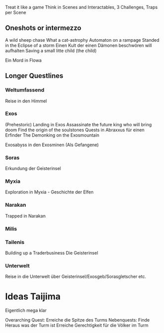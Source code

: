 Treat it like a game
Think in Scenes and Interactables, 3 Challenges, Traps per Scene
## Oneshots or intermezzo
A wild sheep chase
What a cat-astrophy
Automaton on a rampage
Standed in the Eclipse of a storm
Einen Kult der einen Dämonen beschwören will aufhalten
Saving a small litte child (the child)

Ein Mord in Flowa
## Longer Questlines 

### Weltumfassend
Reise in den Himmel

### Exos
(Prehestoric) Landing in Exos
Assassinate the future king who will bring doom
Find the origin of the soulstones
Quests in Abraxxus für einen Erfinder
The Demonking on the Exosmountain

Exosabyss in den Exosminen (Als Gefangene)
### Soras
Erkundung der Geisterinsel

### Myxia
Exploration in Myxia - Geschichte der Elfen

### Narakan
Trapped in Narakan

### Milis


### Tailenis
Building up a Traderbusiness
Die Geisterinsel
### Unterwelt
Reise in die Unterwelt über Geisterinsel/Exosgeb/Sorasgletscher etc.
# Ideas Taijima
Eigentlich mega klar

Overarching Quest: Erreiche die Spitze des Turms
Nebenquests: 
Finde Heraus was der Turm ist
Erreiche Gerechtigkeit für die Völker im Turm

